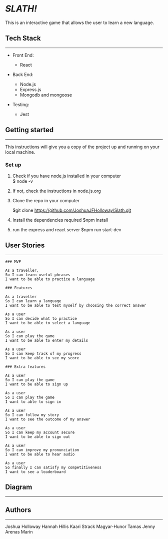 # *SLATH!*

This is an interactive game that allows the user to learn a new language.

## Tech Stack
--------------

- Front End: 
    - React

- Back End: 
    - Node.js
    - Express.js
    - Mongodb and mongoose

- Testing:
    - Jest


## Getting started
-------------------

This instructions will give you a copy of the project up and running on your local machine.


### Set up 

1. Check if you have node.js installed in your computer  
    $ node -v

2. If not, check the instructions in node.js.org

3. Clone the repo in your computer 

    $git clone https://github.com/JoshuaJFHolloway/Slath.git

4. Install the dependencies required
    $npm install

5. run the express and react server
    $npm run start-dev


## User Stories
-----------------

```
### MVP

As a traveller,
So I can learn useful phrases
I want to be able to practice a language

### Features

As a traveller
So I can learn a language
I want to be able to test myself by choosing the correct answer

As a user
So I can decide what to practice
I want to be able to select a language

As a user
So I can play the game
I want to be able to enter my details

As a user
So I can keep track of my progress
I want to be able to see my score

### Extra features

As a user
So I can play the game
I want to be able to sign up

As a user 
So I can play the game 
I want to able to sign in

As a user
So I can follow my story
I want to see the outcome of my answer

As a user
So I can keep my account secure
I want to be able to sign out

As a user 
So I can improve my pronunciation
I want to be able to hear audio

As a user
So finally I can satisfy my competitiveness
I want to see a leaderboard
```


## Diagram
------------


## Authors
------------

Joshua Holloway
Hannah Hillis
Kaari Strack
Magyar-Hunor Tamas
Jenny Arenas Marin